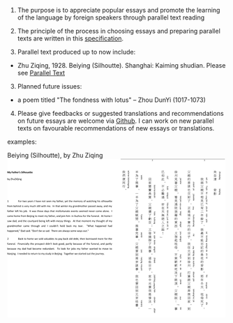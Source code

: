 1. The purpose is to appreciate popular essays and promote the learning of the language by foreign speakers through parallel text reading

2. The principle of the process in choosing essays and preparing parallel texts are written in this [specification](README.md). 

2. Parallel text produced up to now include:
  * Zhu Ziqing, 1928.  Beiying (Silhoutte).  Shanghai: Kaiming shudian.   Please see [Parallel Text](silhouetteByZhuZiqingV200401.pdf)
  
3. Planned future issues:
  * a poem titled "The fondness with lotus" – Zhou DunYi (1017-1073)  
  
4. Please give feedbacks or suggested translations and recommendations on future essays are welcome via [Github](chitakchan.github.io/parallel-Text-For-Chinese-Essays-With-English-Translations).  I can work on new parallel texts on favourable recommendations of new essays or translations.


examples:

  Beiying (Silhoutte), by Zhu Ziqing
  ![Beiying (Silhoutte)](images/silhouetteByZhuZiqingV200401P1_500x400.png)  
